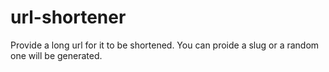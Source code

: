 # url-shortener

Provide a long url for it to be shortened. You can proide a slug or a random one will be generated.
